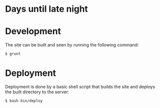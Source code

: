 # Days until late night

# Development

The site can be built and seen by running the following command:

    $ grunt

# Deployment

Deployment is done by a basic shell script that builds the site and
deploys the built directory to the server:

    $ bash bin/deploy
